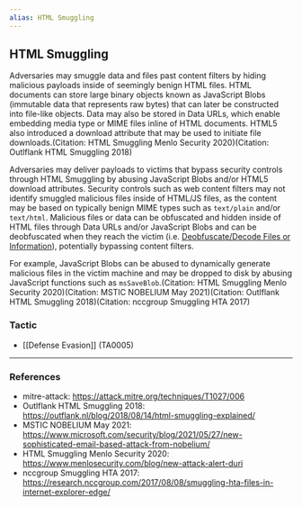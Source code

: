 ```yaml
---
alias: HTML Smuggling
---
```


## HTML Smuggling

Adversaries may smuggle data and files past content filters by hiding malicious payloads inside of seemingly benign HTML files. HTML documents can store large binary objects known as JavaScript Blobs (immutable data that represents raw bytes) that can later be constructed into file-like objects. Data may also be stored in Data URLs, which enable embedding media type or MIME files inline of HTML documents. HTML5 also introduced a download attribute that may be used to initiate file downloads.(Citation: HTML Smuggling Menlo Security 2020)(Citation: Outlflank HTML Smuggling 2018)

Adversaries may deliver payloads to victims that bypass security controls through HTML Smuggling by abusing JavaScript Blobs and/or HTML5 download attributes. Security controls such as web content filters may not identify smuggled malicious files inside of HTML/JS files, as the content may be based on typically benign MIME types such as <code>text/plain</code> and/or <code>text/html</code>. Malicious files or data can be obfuscated and hidden inside of HTML files through Data URLs and/or JavaScript Blobs and can be deobfuscated when they reach the victim (i.e. [Deobfuscate/Decode Files or Information](https://attack.mitre.org/techniques/T1140)), potentially bypassing content filters.

For example, JavaScript Blobs can be abused to dynamically generate malicious files in the victim machine and may be dropped to disk by abusing JavaScript functions such as <code>msSaveBlob</code>.(Citation: HTML Smuggling Menlo Security 2020)(Citation: MSTIC NOBELIUM May 2021)(Citation: Outlflank HTML Smuggling 2018)(Citation: nccgroup Smuggling HTA 2017)


### Tactic

- [[Defense Evasion]] (TA0005)


---
### References

- mitre-attack: https://attack.mitre.org/techniques/T1027/006
- Outlflank HTML Smuggling 2018: https://outflank.nl/blog/2018/08/14/html-smuggling-explained/
- MSTIC NOBELIUM May 2021: https://www.microsoft.com/security/blog/2021/05/27/new-sophisticated-email-based-attack-from-nobelium/
- HTML Smuggling Menlo Security 2020: https://www.menlosecurity.com/blog/new-attack-alert-duri
- nccgroup Smuggling HTA 2017: https://research.nccgroup.com/2017/08/08/smuggling-hta-files-in-internet-explorer-edge/
